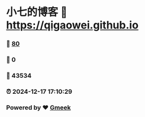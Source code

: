 # 小七的博客 :link: https://qigaowei.github.io 
### :page_facing_up: [80](https://qigaowei.github.io/tag.html) 
### :speech_balloon: 0 
### :hibiscus: 43534 
### :alarm_clock: 2024-12-17 17:10:29 
### Powered by :heart: [Gmeek](https://github.com/Meekdai/Gmeek)

